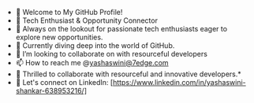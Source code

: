 - 👋 Welcome to My GitHub Profile!
- 🌟 Tech Enthusiast & Opportunity Connector
- 👀 Always on the lookout for passionate tech enthusiasts eager to explore new opportunities.
- 🌱 Currently diving deep into the world of GitHub.
- 💞️ I’m looking to collaborate on with resourceful developers
- 📫 How to reach me @yashaswini@7edge.com
- 🤝 Thrilled to collaborate with resourceful and innovative developers.*
- 🔗 Let's connect on LinkedIn: [https://www.linkedin.com/in/yashaswini-shankar-638953216/]

<!---
RecruitNava/RecruitNava is a ✨ special ✨ repository because its `README.md` (this file) appears on your GitHub profile.
You can click the Preview link to take a look at your changes.
--->
